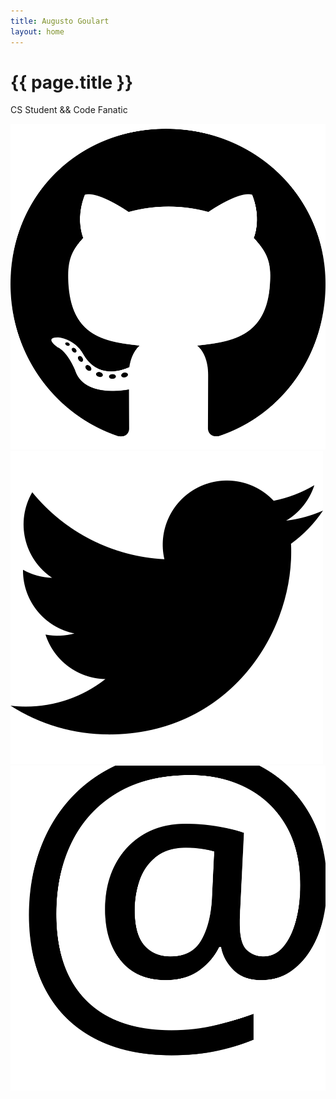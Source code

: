 ```yaml
---
title: Augusto Goulart
layout: home
---
```


# {{ page.title }}

CS Student && Code Fanatic

[![GitHub](assets/images/social/github.svg)](https://github.com/oAGoulart/)
[![Twitter](assets/images/social/twitter.svg)](https://twitter.com/oA_Goulart)
[![Contact](assets/images/social/at.svg)](m&#97;ilto&#58;&#97;%5F%67oular&#37;74&#64;&#111;utl&#111;o%&#54;B&#37;2E&#99;om)
